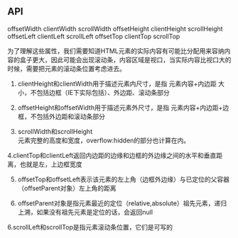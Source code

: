 ## API
offsetWidth
clientWidth
scrollWidth
offsetHeight
clientHeight
scrollHeight
offsetLeft
clientLeft
scrollLeft
offsetTop
clientTop
scrollTop  

为了理解这些属性，我们需要知道HTML元素的实际内容有可能比分配用来容纳内容的盒子更大，因此可能会出现滚动条，内容区域是视口，当实际内容比视口大的时候，需要把元素的滚动条位置考虑进去。  

1. clientHeight和clientWidth用于描述元素内尺寸，是指 元素内容+内边距 大小，不包括边框（IE下实际包括）、外边距、滚动条部分  

2. offsetHeight和offsetWidth用于描述元素外尺寸，是指 元素内容+内边距+边框，不包括外边距和滚动条部分  

3. scrollWidth和scrollHeight  
元素完整的高度和宽度，overflow:hidden的部分也计算在内。  

4.clientTop和clientLeft返回内边距的边缘和边框的外边缘之间的水平和垂直距离，也就是左，上边框宽度  

5. offsetTop和offsetLeft表示该元素的左上角（边框外边缘）与已定位的父容器（offsetParent对象）左上角的距离  

6. offsetParent对象是指元素最近的定位（relative,absolute）祖先元素，递归上溯，如果没有祖先元素是定位的话，会返回null  

6.scrollLeft和scrollTop是指元素滚动条位置，它们是可写的

